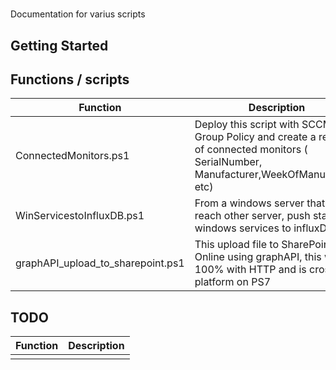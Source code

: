# 
Documentation for varius scripts


## Getting Started

## Functions / scripts 

|   Function  |  Description  |
| ------------- | ------------- |
| ConnectedMonitors.ps1  | Deploy this script with SCCM / Group Policy and create a report of connected monitors ( SerialNumber, Manufacturer,WeekOfManufacture etc)  |
| WinServicestoInfluxDB.ps1  | From a windows server that can reach other server, push status of windows services to influxDB |
| graphAPI_upload_to_sharepoint.ps1 | This upload file to SharePoint Online using graphAPI, this works 100% with HTTP and is cross platform on PS7 | 


## TODO 

|   Function  |  Description  |
| ------------- | ------------- |
|  |   |
